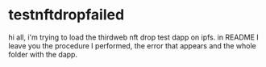 # testnftdropfailed
hi all, i'm trying to load the thirdweb nft drop test dapp on ipfs.  in README I leave you the procedure I performed, the error that appears and the whole folder with the dapp.
